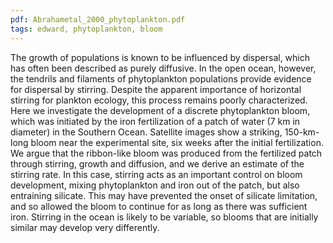 ```yaml
---
pdf: Abrahametal_2000_phytoplankton.pdf
tags: edward, phytoplankton, bloom
---
```

The growth of populations is known to be influenced by dispersal, which has often been described as purely diffusive. In the open ocean, however, the tendrils and filaments of phytoplankton populations provide evidence for dispersal by stirring. Despite the apparent importance of horizontal stirring for plankton ecology, this process remains poorly characterized. Here we investigate the development of a discrete phytoplankton bloom, which was initiated by the iron fertilization of a patch of water (7 km in diameter) in the Southern Ocean. Satellite images show a striking, 150-km-long bloom near the experimental site, six weeks after the initial fertilization. We argue that the ribbon-like bloom was produced from the fertilized patch through stirring, growth and diffusion, and we derive an estimate of the stirring rate. In this case, stirring acts as an important control on bloom development, mixing phytoplankton and iron out of the patch, but also entraining silicate. This may have prevented the onset of silicate limitation, and so allowed the bloom to continue for as long as there was sufficient iron. Stirring in the ocean is likely to be variable, so blooms that are initially similar may develop very differently.
